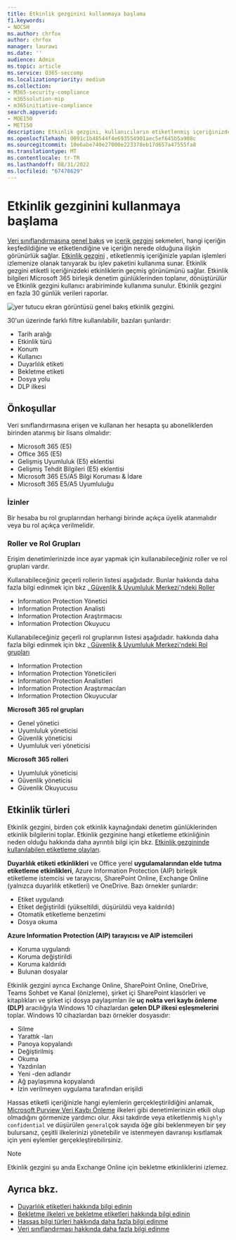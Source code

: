 ```yaml
---
title: Etkinlik gezginini kullanmaya başlama
f1.keywords:
- NOCSH
ms.author: chrfox
author: chrfox
manager: laurawi
ms.date: ''
audience: Admin
ms.topic: article
ms.service: O365-seccomp
ms.localizationpriority: medium
ms.collection:
- M365-security-compliance
- m365solution-mip
- m365initiative-compliance
search.appverid:
- MOE150
- MET150
description: Etkinlik gezgini, kullanıcıların etiketlenmiş içeriğinizde yaptıkları eylemleri görmenizi ve filtrelemenizi sağlar.
ms.openlocfilehash: 0091c1b48544f4e693554901aec5ef645b5a908c
ms.sourcegitcommit: 10e6abe740e27000e223378eb17d657a47555fa8
ms.translationtype: MT
ms.contentlocale: tr-TR
ms.lasthandoff: 08/31/2022
ms.locfileid: "67478629"
---
```

# <a name="get-started-with-activity-explorer"></a>Etkinlik gezginini kullanmaya başlama

[Veri sınıflandırmasına genel bakış](data-classification-overview.md) ve [içerik gezgini](data-classification-content-explorer.md) sekmeleri, hangi içeriğin keşfedildiğine ve etiketlendiğine ve içeriğin nerede olduğuna ilişkin görünürlük sağlar. [Etkinlik gezgini](https://compliance.microsoft.com/dataclassification?viewid=activitiesexplorer) , etiketlenmiş içeriğinizle yapılan işlemleri izlemenize olanak tanıyarak bu işlev paketini kullanıma sunar. Etkinlik gezgini etiketli içeriğinizdeki etkinliklerin geçmiş görünümünü sağlar. Etkinlik bilgileri Microsoft 365 birleşik denetim günlüklerinden toplanır, dönüştürülür ve Etkinlik gezgini kullanıcı arabiriminde kullanıma sunulur. Etkinlik gezgini en fazla 30 günlük verileri raporlar.

![yer tutucu ekran görüntüsü genel bakış etkinlik gezgini.](../media/data-classification-activity-explorer-1.png)

30'un üzerinde farklı filtre kullanılabilir, bazıları şunlardır:

- Tarih aralığı
- Etkinlik türü
- Konum
- Kullanıcı
- Duyarlılık etiketi
- Bekletme etiketi
- Dosya yolu
- DLP ilkesi



## <a name="prerequisites"></a>Önkoşullar

Veri sınıflandırmasına erişen ve kullanan her hesapta şu aboneliklerden birinden atanmış bir lisans olmalıdır:

- Microsoft 365 (E5)
- Office 365 (E5)
- Gelişmiş Uyumluluk (E5) eklentisi
- Gelişmiş Tehdit Bilgileri (E5) eklentisi
- Microsoft 365 E5/A5 Bilgi Koruması & İdare
- Microsoft 365 E5/A5 Uyumluluğu

### <a name="permissions"></a>İzinler

Bir hesaba bu rol gruplarından herhangi birinde açıkça üyelik atanmalıdır veya bu rol açıkça verilmelidir.

### <a name="roles-and-role-groups"></a>Roller ve Rol Grupları

Erişim denetimlerinizde ince ayar yapmak için kullanabileceğiniz roller ve rol grupları vardır.

Kullanabileceğiniz geçerli rollerin listesi aşağıdadır. Bunlar hakkında daha fazla bilgi edinmek için bkz [. Güvenlik & Uyumluluk Merkezi'ndeki Roller](../security/office-365-security/permissions-in-the-security-and-compliance-center.md#roles-in-the-security--compliance-center)

- Information Protection Yönetici
- Information Protection Analisti
- Information Protection Araştırmacısı
- Information Protection Okuyucu

Kullanabileceğiniz geçerli rol gruplarının listesi aşağıdadır. hakkında daha fazla bilgi edinmek için bkz [. Güvenlik & Uyumluluk Merkezi'ndeki Rol grupları](../security/office-365-security/permissions-in-the-security-and-compliance-center.md#role-groups-in-the-security--compliance-center)

- Information Protection
- Information Protection Yöneticileri
- Information Protection Analistleri
- Information Protection Araştırmacıları
- Information Protection Okuyucular

<!--
> [!IMPORTANT]
> Access to Activity explorer via the Security reader or Device Management role groups or other has been removed-->

**Microsoft 365 rol grupları**

- Genel yönetici
- Uyumluluk yöneticisi
- Güvenlik yöneticisi
- Uyumluluk veri yöneticisi

**Microsoft 365 rolleri**

- Uyumluluk yöneticisi
- Güvenlik yöneticisi
- Güvenlik Okuyucusu

## <a name="activity-types"></a>Etkinlik türleri

Etkinlik gezgini, birden çok etkinlik kaynağındaki denetim günlüklerinden etkinlik bilgilerini toplar. Etkinlik gezginine hangi etiketleme etkinliğinin neden olduğu hakkında daha ayrıntılı bilgi için bkz. [Etkinlik gezgininde kullanılabilen etiketleme olayları](data-classification-activity-explorer-available-events.md).

**Duyarlılık etiketi etkinlikleri** ve Office yerel **uygulamalarından elde tutma etiketleme etkinlikleri**, Azure Information Protection (AIP) birleşik etiketleme istemcisi ve tarayıcısı, SharePoint Online, Exchange Online (yalnızca duyarlılık etiketleri) ve OneDrive. Bazı örnekler şunlardır:

- Etiket uygulandı
- Etiket değiştirildi (yükseltildi, düşürüldü veya kaldırıldı)
- Otomatik etiketleme benzetimi
- Dosya okuma

**Azure Information Protection (AIP) tarayıcısı ve AIP istemcileri**

- Koruma uygulandı
- Koruma değiştirildi
- Koruma kaldırıldı
- Bulunan dosyalar

Etkinlik gezgini ayrıca Exchange Online, SharePoint Online, OneDrive, Teams Sohbet ve Kanal (önizleme), şirket içi SharePoint klasörleri ve kitaplıkları ve şirket içi dosya paylaşımları ile **uç nokta veri kaybı önleme (DLP)** aracılığıyla Windows 10 cihazlardan **gelen DLP ilkesi eşleşmelerini** toplar. Windows 10 cihazlardan bazı örnekler dosyasıdır:

- Silme
- Yarattık -ları
- Panoya kopyalandı
- Değiştirilmiş
- Okuma
- Yazdırılan
- Yeni -den adlandır
- Ağ paylaşımına kopyalandı
- İzin verilmeyen uygulama tarafından erişildi 

Hassas etiketli içeriğinizle hangi eylemlerin gerçekleştirildiğini anlamak, [Microsoft Purview Veri Kaybı Önleme](dlp-learn-about-dlp.md) ilkeleri gibi denetimlerinizin etkili olup olmadığını görmenize yardımcı olur. Aksi takdirde veya etiketlenmiş `highly confidential` ve düşürülen `general`çok sayıda öğe gibi beklenmeyen bir şey bulursanız, çeşitli ilkelerinizi yönetebilir ve istenmeyen davranışı kısıtlamak için yeni eylemler gerçekleştirebilirsiniz.

> [!NOTE]
> Etkinlik gezgini şu anda Exchange Online için bekletme etkinliklerini izlemez.

## <a name="see-also"></a>Ayrıca bkz.

- [Duyarlılık etiketleri hakkında bilgi edinin](sensitivity-labels.md)
- [Bekletme ilkeleri ve bekletme etiketleri hakkında bilgi edinin](retention.md)
- [Hassas bilgi türleri hakkında daha fazla bilgi edinme](sensitive-information-type-learn-about.md)
- [Veri sınıflandırması hakkında daha fazla bilgi edinme](data-classification-overview.md)
